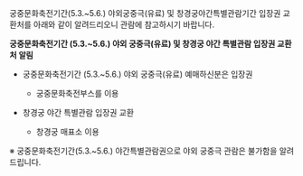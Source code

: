궁중문화축전기간(5.3.~5.6.) 야외궁중극(유료) 및 창경궁야간특별관람기간 입장권 교환처를 아래와 같이 알려드리오니 관람에 참고하시기 바랍니다.

**궁중문화축전기간 (5.3.~5.6.) 야외 궁중극(유료) 및 창경궁 야간 특별관람 입장권 교환처 알림**

- 궁중문화축전기간 (5.3.~5.6.) 야외 궁중극(유료) 예매하신분은 입장권
  - 궁중문화축전부스를 이용

- 창경궁 야간 특별관람 입장권 교환
  - 창경궁 매표소 이용

※ 궁중문화축전기간(5.3.~5.6.) 야간특별관람권으로 야외 궁중극 관람은 불가함을 알려드립니다.